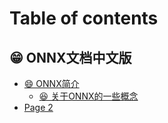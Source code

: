 # Table of contents

## 😁 ONNX文档中文版 <a href="#doc" id="doc"></a>

* [😄 ONNX简介](README.md)
  * [😆 关于ONNX的一些概念](doc/onnx\_intro/onnxconcepts.md)
* [Page 2](doc/page-2.md)

